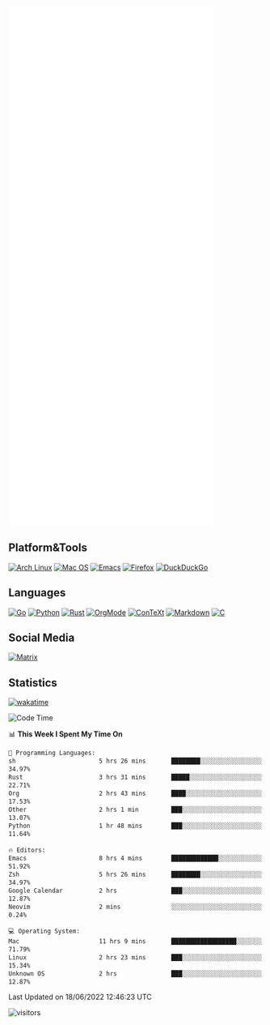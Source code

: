 ![Metrics](https://github.com/SteamedFish/SteamedFish/blob/master/github-metrics.svg)

## Platform&Tools

[![Arch Linux](https://img.shields.io/badge/ArchLinux-1793D1?logo=arch-linux&logoColor=fff&style=flat-square)](https://archlinux.org/)
[![Mac OS](https://img.shields.io/badge/MacOS-000000?style=flat-square&logo=macos&logoColor=F0F0F0)](https://www.apple.com/macos/)
[![Emacs](https://img.shields.io/badge/Emacs-%237F5AB6.svg?&style=flat-square&logo=gnu-emacs&logoColor=white)](https://www.gnu.org/software/emacs/)
[![Firefox](https://img.shields.io/badge/Firefox-FF7139?style=flat-square&logo=Firefox-Browser&logoColor=white)](https://firefox.com/)
[![DuckDuckGo](https://img.shields.io/badge/DuckDuckGo-DE5833?style=flat-square&logo=DuckDuckGo&logoColor=white)](https://duckduckgo.com/)

## Languages

[![Go](https://img.shields.io/badge/Golang-%2300ADD8.svg?style=flat-square&logo=go&logoColor=white)](https://golang.org/)
[![Python](https://img.shields.io/badge/Python-3670A0?style=flat-square&logo=python&logoColor=ffdd54)](https://www.python.org/)
[![Rust](https://img.shields.io/badge/Rust-%23000000.svg?style=flat-square&logo=rust&logoColor=white)](https://www.rust-lang.org/)
[![OrgMode](https://img.shields.io/badge/OrgMode-%23000000.svg?style=flat-square&logo=org&logoColor=white)](https://orgmode.org/)
[![ConTeXt](https://img.shields.io/badge/ConTeXt-%23008080.svg?style=flat-square&logo=latex&logoColor=white)](https://contextgarden.net/)
[![Markdown](https://img.shields.io/badge/MarkDown-%23000000.svg?style=flat-square&logo=markdown&logoColor=white)](https://daringfireball.net/projects/markdown/)
[![C](https://img.shields.io/badge/C-%2300599C.svg?style=flat-square&logo=c&logoColor=white)](https://www.iso.org/standard/74528.html)

## Social Media

[![Matrix](https://img.shields.io/badge/SteamedFish-2CA5E0?style=social&logo=matrix&logoColor=black)](https://matrix.to/#/@i:steamedfish.org)

## Statistics
[![wakatime](https://wakatime.com/badge/user/168280d6-fcf2-4b4f-ad3a-dc4612f35b38.svg)](https://wakatime.com/@168280d6-fcf2-4b4f-ad3a-dc4612f35b38)

<!--START_SECTION:waka-->
![Code Time](http://img.shields.io/badge/Code%20Time-1%2C874%20hrs%2047%20mins-blue)

📊 **This Week I Spent My Time On** 

```text
💬 Programming Languages: 
sh                       5 hrs 26 mins       ████████░░░░░░░░░░░░░░░░░   34.97% 
Rust                     3 hrs 31 mins       █████░░░░░░░░░░░░░░░░░░░░   22.71% 
Org                      2 hrs 43 mins       ████░░░░░░░░░░░░░░░░░░░░░   17.53% 
Other                    2 hrs 1 min         ███░░░░░░░░░░░░░░░░░░░░░░   13.07% 
Python                   1 hr 48 mins        ███░░░░░░░░░░░░░░░░░░░░░░   11.64%

🔥 Editors: 
Emacs                    8 hrs 4 mins        █████████████░░░░░░░░░░░░   51.92% 
Zsh                      5 hrs 26 mins       ████████░░░░░░░░░░░░░░░░░   34.97% 
Google Calendar          2 hrs               ███░░░░░░░░░░░░░░░░░░░░░░   12.87% 
Neovim                   2 mins              ░░░░░░░░░░░░░░░░░░░░░░░░░   0.24%

💻 Operating System: 
Mac                      11 hrs 9 mins       ██████████████████░░░░░░░   71.79% 
Linux                    2 hrs 23 mins       ███░░░░░░░░░░░░░░░░░░░░░░   15.34% 
Unknown OS               2 hrs               ███░░░░░░░░░░░░░░░░░░░░░░   12.87%

```


 Last Updated on 18/06/2022 12:46:23 UTC
<!--END_SECTION:waka-->

![visitors](https://visitor-badge.laobi.icu/badge?page_id=SteamedFish.SteamedFish)
